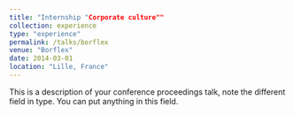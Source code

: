 ```yaml
---
title: "Internship "Corporate culture""
collection: experience
type: "experience"
permalink: /talks/borflex
venue: "Borflex"
date: 2014-03-01
location: "Lille, France"
---
```


This is a description of your conference proceedings talk, note the different field in type. You can put anything in this field.
